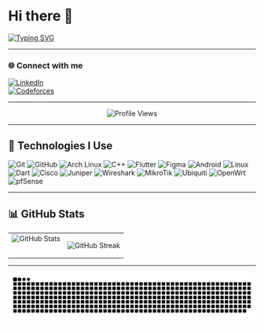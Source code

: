 # Hi there 👋

[![Typing SVG](https://readme-typing-svg.herokuapp.com?font=Courier+New&color=00BFFF&center=false&vCenter=true&width=650&lines=$+neofetch;Name:+Islam+Sayed;....;College:+Modern+Academy+—+Computer+Engineering;....;Languages:+Java,+Dart,+C++;....;Position:+Software+Engineer)](https://git.io/typing-svg)

---

### 🌐 Connect with me  
[![LinkedIn](https://img.shields.io/badge/LinkedIn-0077B5?style=for-the-badge&logo=linkedin&logoColor=white)](https://www.linkedin.com/in/islamsayed0/)  
[![Codeforces](https://img.shields.io/badge/Codeforces-1F8ACB?style=for-the-badge&logo=codeforces&logoColor=white)](https://codeforces.com/profile/islam.sayed291)

---

<p align="center">
  <img src="https://komarev.com/ghpvc/?username=islamsayed0&color=brightgreen&abbreviated=true" alt="Profile Views" />
</p>

---

## 🚀 Technologies I Use  

![Git](https://img.shields.io/badge/Git-F05032?style=for-the-badge&logo=git&logoColor=white)
![GitHub](https://img.shields.io/badge/GitHub-181717?style=for-the-badge&logo=github&logoColor=white)
![Arch Linux](https://img.shields.io/badge/Arch_Linux-1793D1?style=for-the-badge&logo=arch-linux&logoColor=white)
![C++](https://img.shields.io/badge/C++-00599C?style=for-the-badge&logo=c%2B%2B&logoColor=white)
![Flutter](https://img.shields.io/badge/Flutter-02569B?style=for-the-badge&logo=flutter&logoColor=white)
![Figma](https://img.shields.io/badge/Figma-F24E1E?style=for-the-badge&logo=figma&logoColor=white)
![Android](https://img.shields.io/badge/Android-3DDC84?style=for-the-badge&logo=android&logoColor=white)
![Linux](https://img.shields.io/badge/Linux-FCC624?style=for-the-badge&logo=linux&logoColor=black)
![Dart](https://img.shields.io/badge/Dart-0175C2?style=for-the-badge&logo=dart&logoColor=white)
![Cisco](https://img.shields.io/badge/Cisco-1BA0D7?style=for-the-badge&logo=cisco&logoColor=white)
![Juniper](https://img.shields.io/badge/Juniper-2AAB8E?style=for-the-badge&logo=junipernetworks&logoColor=white)
![Wireshark](https://img.shields.io/badge/Wireshark-1679A7?style=for-the-badge&logo=wireshark&logoColor=white)
![MikroTik](https://img.shields.io/badge/MikroTik-293239?style=for-the-badge&logo=mikrotik&logoColor=white)
![Ubiquiti](https://img.shields.io/badge/Ubiquiti-0559C9?style=for-the-badge&logo=ubiquiti&logoColor=white)
![OpenWrt](https://img.shields.io/badge/OpenWrt-00B5E2?style=for-the-badge&logo=openwrt&logoColor=white)
![pfSense](https://img.shields.io/badge/pfSense-212121?style=for-the-badge&logo=pfsense&logoColor=white)

---
## 📊 GitHub Stats

<table>
  <tr>
    <td valign="top">
      <img src="https://github-readme-stats.vercel.app/api?username=islamsayed0&show_icons=true&theme=blue" alt="GitHub Stats" />
    </td>
    <td valign="top">
<p align="center">
  <img src="https://github-readme-streak-stats.herokuapp.com/?user=islamsayed0&theme=blue" alt="GitHub Streak" />
</p>
    </td>
  </tr>
</table>

---

![snake gif](https://github.com/Platane/snk/raw/output/github-contribution-grid-snake.svg)
